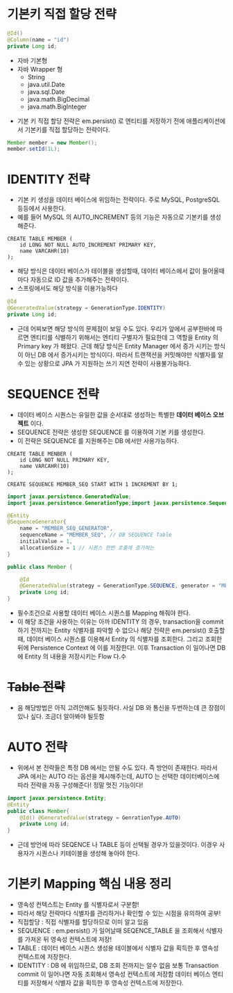 # 기본키 직접 할당 전략

```java
@Id()
@Column(name = "id")
private Long id;
```
- 자바 기본형
- 자바 Wrapper 형
    - String
    - java.util.Date
    - java.sql.Date
    - java.math.BigDecimal
    - java.math.BigInteger
* 기본 키 직접 할당 전략은 em.persist() 로 엔티티를 저장하기 전에 애플리케이션에서 기본키를 직접 할당하는 전략이다.

```java
Member member = new Member();
member.setId(1L);
```

# IDENTITY 전략

- 기본 키 생성을 데이터 베이스에 위임하는 전략이다. 주로 MySQL, PostgreSQL 등등에서 사용한다.
- 예를 들어 MySQL 의 AUTO_INCREMENT 등의 기능은 자동으로 기본키를 생성해준다.
```roomsql
CREATE TABLE MEMBER (
    id LONG NOT NULL AUTO_INCREMENT PRIMARY KEY,
    name VARCAHR(10)
);
```
- 해당 방식은 데이터 베이스가 테이블을 생성할때, 데이터 베이스에서 값이 들어올때마다 자동으로 ID 값을 추가해주는 전략이다.
- 스프링에서도 해당 방식을 이용가능하다
```java
@Id
@GeneratedValue(strategy = GenerationType.IDENTITY)
private Long id;
```
- 근데 어찌보면 해당 방식의 문제점이 보일 수도 있다. 우리가 앞에서 공부한바에 따르면 엔티티를 식별하기 위해서는
엔티티 구별자가 필요한데 그 역할을 Entity 의 Primary key 가 해왔다. 근데 해당 방식은 Entity Manager 에서
증가 시키는 방식이 아닌 DB 에서 증가시키는 방식이다. 따라서 트랜잭션을 커밋해야만 식별자를 알 수 있는 상황으로 JPA 가 지원하는
쓰기 지연 전략이 사용불가능하다.

# SEQUENCE 전략
- 데이터 베이스 시퀀스는 유일한 값을 순서대로 생성하는 특별한 **데이터 베이스 오브젝트** 이다.
- SEQUENCE 전략은 생성한 SEQUENCE 를 이용하여 기본 키를 생성한다.
- 이 전략은 SEQUENCE 를 지원해주는 DB 에서만 사용가능하다.

```roomsql
CREATE TABLE MENBER (
    id LONG NOT NULL PRIMARY KEY,
    name VARCAHR(10)
);

CREATE SEQUENCE MEMBER_SEQ START WITH 1 INCREMENT BY 1;
```

```java
import javax.persistence.GeneratedValue;
import javax.persistence.GenerationType;import javax.persistence.SequenceGenerator;

@Entity
@SequenceGenerator{
    name = "MEMBER_SEQ_GENERATOR",
    sequenceName = "MEMBER_SEQ", // DB SEQUENCE Table
    initialValue = 1,
    allocationSize = 1 // 시퀀스 한번 호출에 증가하는 
}

public class Member {

    @Id
    @GeneratedValue(strategy = GenerationType.SEQUENCE, generator = "MEMBER_SEQ_GENERATOR")
    private Long id;
}
```
- 필수조건으로 사용할 데이터 베이스 시퀀스를 Mapping 해줘야 한다.
- 이 해당 조건을 사용하는 이유는 아까 IDENTITY 의 경우, transaction을 commit 하기 전까지는 Entity 식별자를 파악할 수 없으나
해당 전략은 em.persist() 호출할때, 데이터 베이스 시퀀스를 이용해서 Entity 의 식별자를 조회한다. 그리고 조회한 뒤에 Persistence Context 에 이를 저장한다!.
이후 Transaction 이 일어나면 DB에 Entity 의 내용을 저장시키는 Flow 다.수

# ~~Table 전략~~
* 음 해당방법은 아직 고려안해도 될듯하다. 사실 DB 와 통신을 두번하는데 큰 장점이 있나 싶다. 조금더 알아봐야 될듯함

# AUTO 전략
- 위에서 본 전략들은 특정 DB 에서는 안될 수도 있다. 즉 방언이 존재한다. 따라서 JPA 에서는 AUTO 라는 옵션을 제시해주는데,
AUTO 는 선택한 데이터베이스에 따라 전략을 자동 구성해준다! 정말 멋진 기능이다!

```java
import javax.persistence.Entity;
@Entity
public class Member{
    @Id() @GeneratedValue(strategy = GenrationType.AUTO)
    private Long id;
}
```

- 근데 방언에 따라 SEQENCE 나 TABLE 등이 선택될 경우가 있을것이다. 이경우 사용자가 시퀀스나 키테이블을 생성해 놓아야 한다.

# 기본키 Mapping 핵심 내용 정리
- 영속성 컨텍스트는 Entity 를 식별자로서 구분함!
- 따라서 해당 전략마다 식별자를 관리하거나 확인할 수 있는 시점을 유의하여 공부!
- 직접할당 : 직접 식별자를 할당하므로 이미 알고 있음
- SEQUENCE : em.persist() 가 일어날때 SEQENCE_TABLE 을 조회해서 식별자를 가져온 뒤 영속성 컨텍스트에 저장!
- TABLE : 데이터 베이스 시퀀스 생성용 테이블에서 식별자 값을 획득한 후 영속성 컨텍스트에 저장한다.
- IDENTITY : DB 에 위임하므로, DB 조회 전까지는 알수 없음 보통 Transaction commit 이 일어나면 자동 조회해서 영속성 컨텍스트에 저장함
데이터 베이스 엔티티를 저장해서 식별자 값을 획득한 후 영속성 컨텍스트에 저장한다.